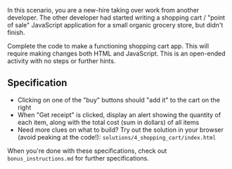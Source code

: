 In this scenario, you are a new-hire taking over work from another developer.
The other developer had started writing a shopping cart / "point of sale"
JavaScript application for a small organic grocery store, but didn't finish.

Complete the code to make a functioning shopping cart app. This will require
making changes both HTML and JavaScript. This is an open-ended activity with no
steps or further hints.


Specification
-----------------

- Clicking on one of the "buy" buttons should "add it" to the cart on the right
- When "Get receipt" is clicked, display an alert showing the quantity of each
  item, along with the total cost (sum in dollars) of all items
- Need more clues on what to build? Try out the solution in your browser (avoid
  peaking at the code!): `solutions/4_shopping_cart/index.html`

When you're done with these specifications, check out `bonus_instructions.md`
for further specifications.

